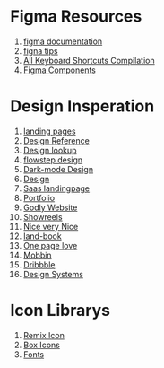 Figma Resources
=====================================
1. [figma documentation](https://help.figma.com)
2. [figna tips](https://awesomefigtips.com)
3. [All Keyboard Shortcuts Compilation](https://shortcuts.design)
4. [Figma Components](https://figmacomponents.com)

Design Insperation
======================================
1. [landing pages](https://landing.gallery)
2. [Design Reference](https://refero.design)
3. [Design lookup](https://lookup.design)
4. [flowstep design](https://flowstep.design)
5. [Dark-mode Design](https://darkmodedesign.com)
6. [Design](https://webdesign-inspiration.com)
7. [Saas landingpage](https://saaslandingpage.com)
8. [Portfolio](https://landingfolio.com)
9. [Godly Website](https://godly.website)
10. [Showreels](http://showreelz.com)
11. [Nice very Nice](https://niceverynice.com)
12. [land-book](https://land-book.com)
13. [One page love](https://onepagelove.com)
14. [Mobbin](https://mobbin.com)
15. [Dribbble](https://dribbble.com)
16. [Design Systems](https://designsystemsforfigma.com)

Icon Librarys
================================
1. [Remix Icon](https://remixicon.com/)
2. [Box Icons](https://boxicons.com/usage)
3. [Fonts](https://fonts.google.com/)